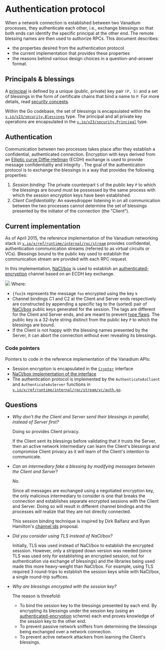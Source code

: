 # Authentication protocol

When a network connection is established between two Vanadium processes, they
authenticate each other, i.e., exchange blessings so that both ends can
identify the specific principal at the other end. The remote blessing names are
then used to authorize RPCs.  This document describes:
- the properties desired from the authentication protocol
- the current implementation that provides these properties
- the reasons behind various design choices in a question-and-answer format.

## Principals & blessings

A [principal] is defined by a unique (public, private) key pair `(P, S)` and a
set of blessings in the form of certificate chains that bind a name to `P`.
For more details, read [security concepts].

Within the Go codebase, the set of blessings is encapsulated within the
[`v.io/v23/security.Blessings`] type. The principal and all private key
operations are encapsulated in the [`v.io/v23/security.Principal`] type.

## Authentication

Communication between two processes takes place after they establish a
confidential, authenticated connection. Encryption with keys derived from an
[Elliptic curve Diffie-Hellman] (ECDH) exchange is used to provide message
confidentiality and integrity . The goal of the authentication protocol is to
exchange the blessings in a way that provides the following properties:

1. _Session binding_: The private counterpart `S` of the public key `P` to
   which the blessings are bound must be possessed by the same process with
   which the session encryption keys have been established.
2. _Client Confidentiality_: An eavesdropper listening in on all communication between
   the two processes cannot determine the set of blessings presented by the initiator of
   the connection (the "Client").

## Current implementation

As of April 2015, the reference implementation of the Vanadium networking stack
in [`v.io/x/ref/runtime/internal/rpc/stream`] provides confidential,
authentication communication streams (referred to as virtual circuits or VCs).
Blessings bound to the public key used to establish the communication stream
are provided with each RPC request.

In this implementation, [NaCl/box] is used to establish an [authenticated-encryption]
channel based on an ECDH key exchange.

![](https://cdn.rawgit.com/vanadium/docs/blob/master/images/authentication-flow.svg)
Where:
- `{foo}k` represents the message `foo` encrypted using the key `k`
- Channel bindings C1 and C2 at the Client and Server ends respectively are
  constructed by appending a specific tag to the (sorted) pair of [NaCl/box]
  public keys generated for the session. The tags are different for the Client
  and Server ends, and are meant to prevent [type
  flaws](http://citeseerx.ist.psu.edu/viewdoc/download?doi=10.1.1.106.6010&rep=rep1&type=pdf).
  The public key is a 32-byte string distinct from the public key `P` to which
  the blessings are bound.
- If the Client is not happy with the blessing names presented by the Server,
  it can abort the connection without ever revealing its blessings.

### Code pointers

Pointers to code in the reference implementation of the Vanadium APIs:
- Session encryption is encapsulated in the [`Crypter`](https://github.com/vanadium/go.ref/blob/master/profiles/internal/rpc/stream/crypto/crypto.go) interface
- [NaCl/box implementation of the
  interface](https://github.com/vanadium/go.ref/blob/master/profiles/internal/rpc/stream/crypto/box.go)
- The authentication protocol is implemented by the `AuthenticateAsClient` and
  `AuthenticateAsServer` functions in
  [`v.io/x/ref/runtime/internal/rpc/stream/vc/auth.go`](https://github.com/vanadium/go.ref/blob/master/profiles/internal/rpc/stream/vc/auth.go).

## Questions

- *Why don't the the Client and Server send their blessings in parallel,
  instead of Server first?*

  Doing so provides Client privacy.

  If the Client sent its blessings before validating that it trusts the Server,
  then an active network intermediary can learn the Client's blessings
  and compromise Client privacy as it will learn of the Client's intention to
  communicate.

- *Can an intermediary fake a blessing by modifying messages between the Client
  and Server?*

  No.

  Since all messages are exchanged using a negotiated encryption key, the only
  malicious intermediary to consider is one that breaks the connection and
  establishes separate encrypted sessions with the Client and Server. Doing so
  will result in different channel bindings and the processes will realize that
  they are not directly connected.

  This session binding technique is inspired by Dirk Balfanz and Ryan Hamilton's
  [channel ids] proposal.

- *Did you consider using TLS instead of NaCl/box?*

  Initially, TLS was used instead of NaCl/box to establish the encrypted
  sesssion. However, only a stripped down version was needed (since TLS
  was used only for establishing an encrypted session, not for authentication
  via exchange of blessings) and the libraries being used made this more
  heavy-weight than NaCl/box. For example, using TLS required 3 round-trips
  to establish the session keys while with NaCl/box, a single round-trip
  suffices.

- *Why are blessings encrypted with the session key?*

  The reason is threefold:

  - To bind the session key to the blessings presented by each end. By encrypting its
  blessings under the session key (using an [authenticated-encryption] scheme) each end
  proves knowledge of the session key to the other end.
  - To prevent passive network sniffers from determining the blessings being
  exchanged over a network connection.
  - To prevent active network attackers from learning the Client's blessings.

[authenticated-encryption]: http://en.wikipedia.org/wiki/Authenticated_encryption
[security concepts]: ../concepts/security.md
[Elliptic curve Diffie-Hellman]: http://en.wikipedia.org/wiki/Elliptic_curve_Diffie%E2%80%93Hellman
[session resumption is not used]: https://secure-resumption.com/#channelbindings
[channel ids]: http://tools.ietf.org/html/draft-balfanz-tls-channelid-00
[principal]: ../glossary.md#principal
[`v.io/v23/security.Blessings`]: https://godoc.org/v.io/v23/security#Blessings
[`v.io/v23/security.Principal`]: https://godoc.org/v.io/v23/security#Principal
[`v.io/x/ref/runtime/internal/rpc/stream`]: https://godoc.org/v.io/x/ref/runtime/internal/rpc/stream
[NaCl/box]: https://godoc.org/golang.org/x/crypto/nacl/box
